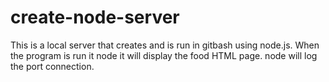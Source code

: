 # create-node-server

This is a local server that creates and is run in gitbash using node.js. When the program is run it node it will display the food HTML page. node will log the port connection.
